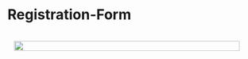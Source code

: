 # Registration-Form
 
<br/>
<div style="display: flex; justify-content:center;">
<img src="https://i.hizliresim.com/9crrdd1.gif" style="width:95%"/>

</div>
<br/>
